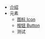 - [介绍]()
- 元素
  - [图标 Icon](elements/basics/icon.md)
  - [按钮 Button](elements/basics/button.md)
  - 测试
